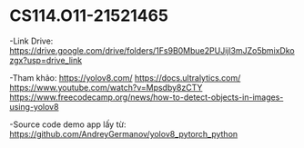 # CS114.O11-21521465
-Link Drive: https://drive.google.com/drive/folders/1Fs9B0Mbue2PUJijl3mJZo5bmixDkozgx?usp=drive_link

-Tham khảo:
https://yolov8.com/
https://docs.ultralytics.com/
https://www.youtube.com/watch?v=Mpsdby8zCTY
https://www.freecodecamp.org/news/how-to-detect-objects-in-images-using-yolov8

-Source code demo app lấy từ: https://github.com/AndreyGermanov/yolov8_pytorch_python

